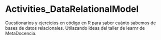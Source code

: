# Activities_DataRelationalModel
Cuestionarios y ejercicios en código en R para saber cuánto sabemos de bases de datos relacionales. Utilazando ideas del taller de learnr de MetaDocencia.
